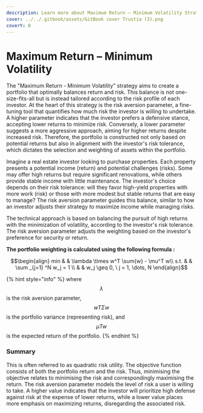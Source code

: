 ```yaml
---
description: Learn more about Maximum Return – Minimum Volatility Strategy
cover: ../../.gitbook/assets/GitBook cover Trustia (3).png
coverY: 0
---
```


# Maximum Return – Minimum Volatility

The "Maximum Return - Minimum Volatility" strategy aims to create a portfolio that optimally balances return and risk. This balance is not one-size-fits-all but is instead tailored according to the risk profile of each investor. At the heart of this strategy is the risk aversion parameter, a fine-tuning tool that quantifies how much risk the investor is willing to undertake. A higher parameter indicates that the investor prefers a defensive stance, accepting lower returns to minimize risk. Conversely, a lower parameter suggests a more aggressive approach, aiming for higher returns despite increased risk. Therefore, the portfolio is constructed not only based on potential returns but also in alignment with the investor's risk tolerance, which dictates the selection and weighting of assets within the portfolio.

Imagine a real estate investor looking to purchase properties. Each property presents a potential income (return) and potential challenges (risks). Some may offer high returns but require significant renovations, while others provide stable income with little maintenance. The investor's choice depends on their risk tolerance: will they favor high-yield properties with more work (risk) or those with more modest but stable returns that are easy to manage? The risk aversion parameter guides this balance, similar to how an investor adjusts their strategy to maximize income while managing risks.

The technical approach is based on balancing the pursuit of high returns with the minimization of volatility, according to the investor's risk tolerance. The risk aversion parameter adjusts the weighting based on the investor's preference for security or return.

**The portfolio weighting is calculated using the following formula :**&#x20;

$$\begin{align}         min  & & \lambda \times w^T \sum{w} - \mu^T w\\         s.t. & & \sum _{j=1} ^N w_j = 1 \\              & & w_j \geq 0, \ j = 1, \dots, N     \end{align}$$

{% hint style="info" %}
where $$λ$$ is the risk aversion parameter, $$wTΣw$$ is the portfolio variance (representing risk), and $$μTw$$ is the expected return of the portfolio.
{% endhint %}

### **Summary**&#x20;

This is often referred to as quadratic risk utility. The objective function consists of both the portfolio return and the risk. Thus, minimising the objective relates to minimising the risk and correspondingly maximising the return. The risk aversion parameter models the level of risk a user is willing to take. A higher value indicates that the investor will prioritize high defense against risk at the expense of lower returns, while a lower value places more emphasis on maximizing returns, disregarding the associated risk.&#x20;

<figure><img src="../../.gitbook/assets/Capture d’écran 2023-12-19 à 18.44.28.png" alt=""><figcaption></figcaption></figure>
